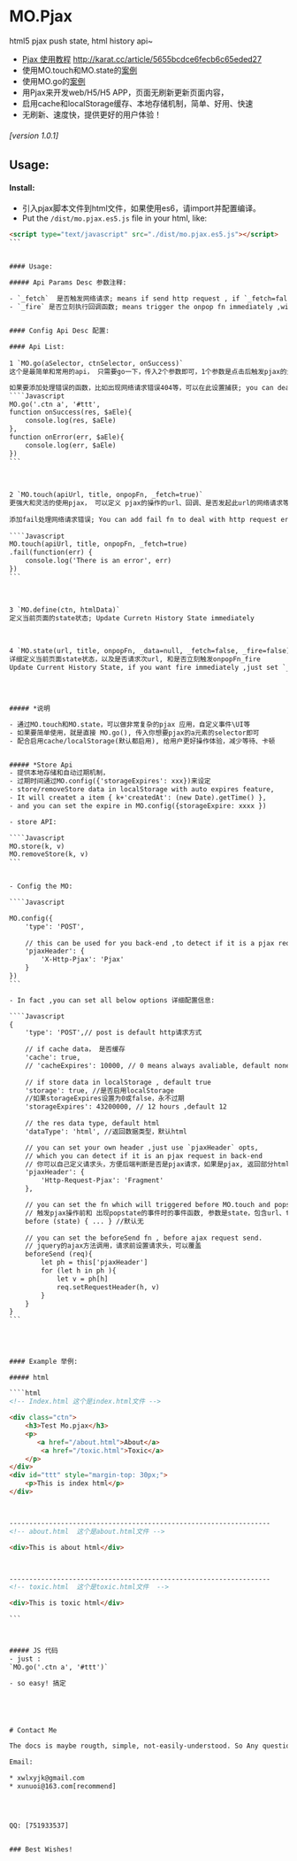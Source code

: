 # MO.Pjax
html5 pjax push state, html history api~

* [Pjax 使用教程](http://karat.cc/article/5655bcdce6fecb6c65eded27) http://karat.cc/article/5655bcdce6fecb6c65eded27
* 使用MO.touch和MO.state的[案例](http://karat.cc/)
* 使用MO.go的[案例](http://karat.cc/product)
* 用Pjax来开发web/H5/H5 APP，页面无刷新更新页面内容， 
* 启用cache和localStorage缓存、本地存储机制，简单、好用、快速
* 无刷新、速度快，提供更好的用户体验！

###### [version 1.0.1]



## Usage:


#### Install:

- 引入pjax脚本文件到html文件，如果使用es6，请import并配置编译。
- Put the `/dist/mo.pjax.es5.js` file in your html, like:

````html
<script type="text/javascript" src="./dist/mo.pjax.es5.js"></script>
```


#### Usage:

##### Api Params Desc 参数注释:

- `_fetch`  是否触发网络请求; means if send http request , if `_fetch=false`, it won't send http request and do not fetch network
- `_fire` 是否立刻执行回调函数; means trigger the onpop fn immediately ,will change current history state immediately


#### Config Api Desc 配置:
  
#### Api List:
  
1 `MO.go(aSelector, ctnSelector, onSuccess)`  
这个是最简单和常用的api， 只需要go一下，传入2个参数即可，1个参数是点击后触发pjax的元素选择器，一般是a，第2个是更新返回内容的html 。第3个是回调函数，可选，默认空; Easy Mode Usage, aSelector is the a link you want to use pjax, and ctnSelector is the html container, onSuccess is callback when succeed.

如果要添加处理错误的函数，比如出现网络请求错误404等，可以在此设置捕获; you can deal error here by error-fn
````Javascript
MO.go('.ctn a', '#ttt', 
function onSuccess(res, $aEle){
    console.log(res, $aEle)
}, 
function onError(err, $aEle){
    console.log(err, $aEle)
})
```
  
  
  
2 `MO.touch(apiUrl, title, onpopFn, _fetch=true)`  
更强大和灵活的使用pjax， 可以定义 pjax的操作的url、回调、是否发起此url的网络请求等, 可以实现复杂交互和动画。通常与MO.state配合使用。同样可添加错误处理函数; Most flexible Usage , you can controll everything by this api, and it usually works with MO.state.
  
添加fail处理网络请求错误; You can add fail fn to deal with http request error:
  
````Javascript
MO.touch(apiUrl, title, onpopFn, _fetch=true)
.fail(function(err) {
    console.log('There is an error', err)
})
```
  
  
  
3 `MO.define(ctn, htmlData)`  
定义当前页面的state状态; Update Curretn History State immediately  

  
  
4 `MO.state(url, title, onpopFn, _data=null, _fetch=false, _fire=false)`  
详细定义当前页面state状态，以及是否请求次url, 和是否立刻触发onpopFn_fire
Update Current History State, if you want fire immediately ,just set `_fire=true`, and `_data` can be `null` ,which will be put to `onpopFn`
  
  
  
  
##### *说明

- 通过MO.touch和MO.state，可以做非常复杂的pjax 应用，自定义事件\UI等
- 如果要简单使用，就是直接 MO.go(), 传入你想要pjax的a元素的selector即可
- 配合启用cache/localStorage(默认都启用), 给用户更好操作体验，减少等待、卡顿


##### *Store Api
- 提供本地存储和自动过期机制，
- 过期时间通过MO.config({'storageExpires': xxx})来设定
- store/removeStore data in localStorage with auto expires feature,
- It will createt a item { k+'createdAt': (new Date).getTime() },
- and you can set the expire in MO.config({storageExpire: xxxx })

- store API:

````Javascript
MO.store(k, v)
MO.removeStore(k, v)
```


- Config the MO: 

````Javascript

MO.config({
    'type': 'POST',
    
    // this can be used for you back-end ,to detect if it is a pjax request
    'pjaxHeader': {
        'X-Http-Pjax': 'Pjax'
    }
})
```

- In fact ,you can set all below options 详细配置信息:

````Javascript
{
    'type': 'POST',// post is default http请求方式
    
    // if cache data， 是否缓存
    'cache': true,
    // 'cacheExpires': 10000, // 0 means always avaliable, default none 缓存时间
    
    // if store data in localStorage , default true 
    'storage': true, //是否启用localStorage
    //如果storageExpires设置为0或false，永不过期
    'storageExpires': 43200000, // 12 hours ,default 12 
    
    // the res data type, default html
    'dataType': 'html', //返回数据类型，默认html

    // you can set your own header ,just use `pjaxHeader` opts, 
    // which you can detect if it is an pjax request in back-end 
    // 你可以自己定义请求头，方便后端判断是否是pjax请求，如果是pjax, 返回部分html， fragment
    'pjaxHeader': {
        'Http-Request-Pjax': 'Fragment'
    },

    // you can set the fn which will triggered before MO.touch and popstate event happened
    // 触发pjax操作前和 出现popstate的事件时的事件函数, 参数是state，包含url、title等信息
    before (state) { ... } //默认无
    
    // you can set the beforeSend fn , before ajax request send.
    // jquery的ajax方法调用，请求前设置请求头，可以覆盖
    beforeSend (req){
        let ph = this['pjaxHeader']
        for (let h in ph ){
            let v = ph[h]
            req.setRequestHeader(h, v)
        }
    }
}
```
  
  
  
  
#### Example 举例:

##### html

````html
<!-- Index.html 这个是index.html文件 -->

<div class="ctn">
    <h3>Test Mo.pjax</h3>
    <p>
       <a href="/about.html">About</a>
        <a href="/toxic.html">Toxic</a> 
    </p>
</div>
<div id="ttt" style="margin-top: 30px;">
    <p>This is index html</p>
</div>



------------------------------------------------------------------
<!-- about.html  这个是about.html文件 -->

<div>This is about html</div>



------------------------------------------------------------------
<!-- toxic.html  这个是toxic.html文件  -->

<div>This is toxic html</div>

```



##### JS 代码
- just :
`MO.go('.ctn a', '#ttt')`

- so easy! 搞定





# Contact Me

The docs is maybe rougth, simple, not-easily-understood. So Any questions, contact me.

Email: 

* xwlxyjk@gmail.com
* xunuoi@163.com[recommend]




QQ: [751933537]


### Best Wishes!
